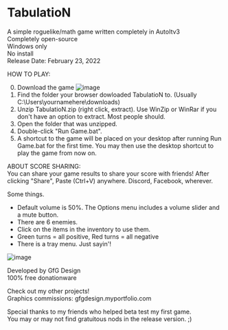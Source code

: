 # TabulatioN  
A simple roguelike/math game written completely in AutoItv3  
Completely open-source  
Windows only  
No install  
Release Date: February 23, 2022  
  
HOW TO PLAY:  
  
0. Download the game ![image](https://user-images.githubusercontent.com/84418728/155447490-f2f66bb5-2e61-4fbb-a13e-fafd365f012c.png)
1. Find the folder your browser dowloaded TabulatioN to. (Usually C:\Users\yournamehere\downloads)
2. Unzip TabulatioN.zip (right click, extract). Use WinZip or WinRar if you don't have an option to extract. Most people should.
3. Open the folder that was unzipped.
4. Double-click "Run Game.bat".
5. A shortcut to the game will be placed on your desktop after running Run Game.bat for the first time. You may then use the desktop shortcut to play the game from now on.

ABOUT SCORE SHARING:  
You can share your game results to share your score with friends! After clicking "Share", Paste (Ctrl+V) anywhere. Discord, Facebook, wherever.

Some things.  
- Default volume is 50%. The Options menu includes a volume slider and a mute button.  
- There are 6 enemies.  
- Click on the items in the inventory to use them.  
- Green turns = all positive, Red turns = all negative  
- There is a tray menu. Just sayin'!  

![image](https://user-images.githubusercontent.com/84418728/155447869-5698d66b-ee6c-4e1e-9f23-60c9175c446e.png)

Developed by GfG Design  
100% free donationware  
  
Check out my other projects!  
Graphics commissions: gfgdesign.myportfolio.com  
  
Special thanks to my friends who helped beta test my first game.  
You may or may not find gratuitous nods in the release version. ;)   
